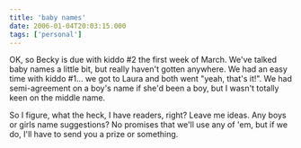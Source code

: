 ```yaml
---
title: 'baby names'
date: 2006-01-04T20:03:15.000
tags: ['personal']
---
```


OK, so Becky is due with kiddo #2 the first week of March. We've talked baby names a little bit, but really haven't gotten anywhere. We had an easy time with kiddo #1... we got to Laura and both went "yeah, that's it!". We had semi-agreement on a boy's name if she'd been a boy, but I wasn't totally keen on the middle name.

So I figure, what the heck, I have readers, right? Leave me ideas. Any boys or girls name suggestions? No promises that we'll use any of 'em, but if we do, I'll have to send you a prize or something.
